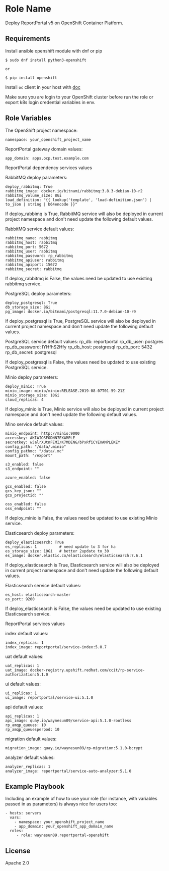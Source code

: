 Role Name
=========

Deploy ReportPortal v5 on OpenShift Container Platform.

Requirements
------------

Install ansible openshift module with dnf or pip
```
$ sudo dnf install python3-openshift

or

$ pip install openshift
```

Install `oc` client in your host with [doc](https://docs.openshift.com/container-platform/4.3/cli_reference/openshift_cli/getting-started-cli.html "Getting started cli")

Make sure you are login to your OpenShift cluster before run the role or export k8s login credential variables in env.

Role Variables
--------------

The OpenShift project namespace:

    namespace: your_openshift_project_name

ReportPortal gateway domain values:

    app_domain: apps.ocp.test.example.com

ReportPortal dependency services values

RabbitMQ deploy parameters:

    deploy_rabbitmq: True
    rabbitmq_image: docker.io/bitnami/rabbitmq:3.8.3-debian-10-r2
    rabbitmq_volume_size: 8Gi
    load_definition: "{{ lookup('template', 'load-definition.json') | to_json | string | b64encode }}"

If deploy_rabbimq is True, RabbitMQ service will also be deployed in current project namespace and don't need update the following default values.

RabbitMQ service default values:

    rabbitmq_name: rabbitmq
    rabbitmq_host: rabbitmq
    rabbitmq_port: 5672
    rabbitmq_user: rabbitmq
    rabbitmq_password: rp_rabbitmq
    rabbitmq_apiuser: rabbitmq
    rabbitmq_apiport: 15672
    rabbitmq_secret: rabbitmq

If deploy_rabbitmq is False, the values need be updated to use existing rabbitmq service.

PostgreSQL deploy parameters:

    deploy_postgresql: True
    db_storage_size: 8Gi
    pg_image: docker.io/bitnami/postgresql:11.7.0-debian-10-r9

If deploy_postgresql is True, PostgreSQL service will also be deployed in current project namespace and don't need update the following default values.

PostgreSQL service default values:
rp_db: reportportal
rp_db_user: postgres
rp_db_password: lYHfhS2Hfy
rp_db_host: postgresql
rp_db_port: 5432
rp_db_secret: postgresql

If deploy_postgresql is False, the values need be updated to use existing PostgreSQL service.

Minio deploy parameters:

    deploy_minio: True
    minio_image: minio/minio:RELEASE.2019-08-07T01-59-21Z
    minio_storage_size: 10Gi
    cloud_replicas: 4

If deploy_minio is True, Minio service will also be deployed in current project namespace and don't need update the following default values.

Mino service default values:

    minio_endpoint: http://minio:9000
    accesskey: AKIAIOSFODNN7EXAMPLE
    secretkey: wJalrXUtnFEMI/K7MDENG/bPxRfiCYEXAMPLEKEY
    config_path: "/data/.minio"
    config_pathmc: "/data/.mc"
    mount_path: "/export"

    s3_enabled: false
    s3_endpoint: ""

    azure_enabled: false

    gcs_enabled: false
    gcs_key_json: ""
    gcs_projectid: ""

    oss_enabled: false
    oss_endpoint: ""

If deploy_minio is False, the values need be updated to use existing Minio service.

Elasticsearch deploy parameters:

    deploy_elasticsearch: True
    es_replicas: 1          # need update to 3 for ha
    es_storage_size: 10Gi   # better 2update to 30
    es_image: docker.elastic.co/elasticsearch/elasticsearch:7.6.1

If deploy_elasticsearch is True, Elasticsearch service will also be deployed in current project namespace and don't need update the following default values.

Elasticsearch service default values:

    es_host: elasticsearch-master
    es_port: 9200

If deploy_elasticsearch is False, the values need be updated to use existing Elasticsearch service.

ReportPortal services values

index default values:

    index_replicas: 1
    index_image: reportportal/service-index:5.0.7

uat default values:

    uat_replicas: 1
    uat_image: docker-registry.upshift.redhat.com/ccit/rp-service-authorization:5.1.0

ui default values:

    ui_replicas: 1
    ui_image: reportportal/service-ui:5.1.0

api default values:

    api_replicas: 1
    api_image: quay.io/waynesun09/service-api:5.1.0-rootless
    rp_amqp_queues: 10
    rp_amqp_queuesperpod: 10

migration default values:

    migration_image: quay.io/waynesun09/rp-migration:5.1.0-bcrypt

analyzer default values:

    analyzer_replicas: 1
    analyzer_image: reportportal/service-auto-analyzer:5.1.0

Example Playbook
----------------

Including an example of how to use your role (for instance, with variables passed in as parameters) is always nice for users too:

    - hosts: servers
      vars:
        - namespace: your_openshift_project_name
        - app_domain: your_openshift_app_domain_name
      roles:
         - role: waynesun09.reportportal-openshift

License
-------

Apache 2.0
